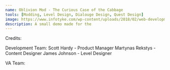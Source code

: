 ```yaml
---
name: Oblivion Mod - The Curious Case of the Cabbage
tools: [Modding, Level Design, Dialouge Design, Quest Design]
image: https://www.infotyke.com/wp-content/uploads/2018/02/web-development-service-infotyke.png
description: A small demo made for the
---
```


Credits: 

Development Team:
Scott Hardy - Product Manager
Martynas Rekstys - Content Designer
James Johnson - Level Designer

VA Team:


